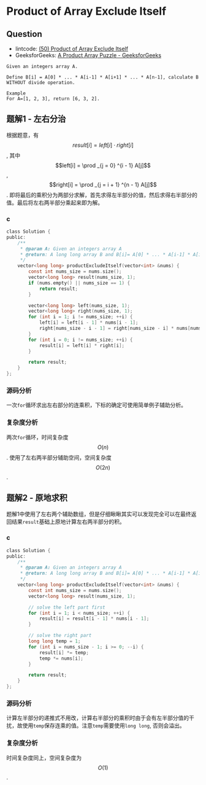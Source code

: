 # Product of Array Exclude Itself

## Question

- lintcode: [(50) Product of Array Exclude Itself](http://www.lintcode.com/en/problem/product-of-array-exclude-itself/)
- GeeksforGeeks: [A Product Array Puzzle - GeeksforGeeks](http://www.geeksforgeeks.org/a-product-array-puzzle/)

```
Given an integers array A.

Define B[i] = A[0] * ... * A[i-1] * A[i+1] * ... * A[n-1], calculate B WITHOUT divide operation.

Example
For A=[1, 2, 3], return [6, 3, 2].
```

## 题解1 - 左右分治

根据题意，有 $$result[i] = left[i] \cdot right[i]$$, 其中 $$left[i] = \prod _{j = 0} ^{i - 1} A[j]$$, $$right[i] = \prod _{j = i + 1} ^{n - 1} A[j]$$. 即将最后的乘积分为两部分求解，首先求得左半部分的值，然后求得右半部分的值。最后将左右两半部分乘起来即为解。

### c

```c
class Solution {
public:
    /**
     * @param A: Given an integers array A
     * @return: A long long array B and B[i]= A[0] * ... * A[i-1] * A[i+1] * ... * A[n-1]
     */
    vector<long long> productExcludeItself(vector<int> &nums) {
        const int nums_size = nums.size();
        vector<long long> result(nums_size, 1);
        if (nums.empty() || nums_size == 1) {
            return result;
        }

        vector<long long> left(nums_size, 1);
        vector<long long> right(nums_size, 1);
        for (int i = 1; i != nums_size; ++i) {
            left[i] = left[i - 1] * nums[i - 1];
            right[nums_size - i - 1] = right[nums_size - i] * nums[nums_size - i];
        }
        for (int i = 0; i != nums_size; ++i) {
            result[i] = left[i] * right[i];
        }

        return result;
    }
};
```

### 源码分析

一次`for`循环求出左右部分的连乘积，下标的确定可使用简单例子辅助分析。

### 复杂度分析

两次`for`循环，时间复杂度 $$O(n)$$. 使用了左右两半部分辅助空间，空间复杂度 $$O(2n)$$.

## 题解2 - 原地求积

题解1中使用了左右两个辅助数组，但是仔细瞅瞅其实可以发现完全可以在最终返回结果`result`基础上原地计算左右两半部分的积。

### c

```c
class Solution {
public:
    /**
     * @param A: Given an integers array A
     * @return: A long long array B and B[i]= A[0] * ... * A[i-1] * A[i+1] * ... * A[n-1]
     */
    vector<long long> productExcludeItself(vector<int> &nums) {
        const int nums_size = nums.size();
        vector<long long> result(nums_size, 1);

        // solve the left part first
        for (int i = 1; i < nums_size; ++i) {
            result[i] = result[i - 1] * nums[i - 1];
        }

        // solve the right part
        long long temp = 1;
        for (int i = nums_size - 1; i >= 0; --i) {
            result[i] *= temp;
            temp *= nums[i];
        }

        return result;
    }
};
```

### 源码分析

计算左半部分的递推式不用改，计算右半部分的乘积时由于会有左半部分值的干扰，故使用`temp`保存连乘的值。注意`temp`需要使用`long long`, 否则会溢出。

### 复杂度分析

时间复杂度同上，空间复杂度为 $$O(1)$$.
